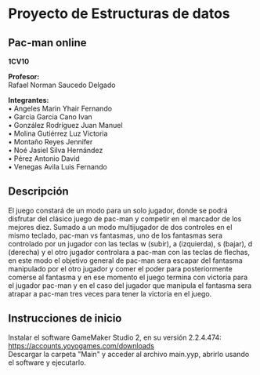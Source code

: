 # **Proyecto de Estructuras de datos**
## Pac-man online
  
**1CV10**
  
**Profesor:**  
Rafael Norman Saucedo Delgado
  
**Integrantes:**  
• Angeles Marin Yhair Fernando  
• Garcia Garcia Cano Ivan   
• González Rodríguez Juan Manuel  
• Molina Gutiérrez Luz Victoria  
• Montaño Reyes Jennifer  
• Noé Jasiel Silva Hernández  
• Pérez Antonio David  
• Venegas Avila Luis Fernando  

## **Descripción**  

El juego constará de un modo para un solo jugador, donde se podrá disfrutar del clásico juego de pac-man y 
competir en el marcador de los mejores diez. Sumado a un modo multijugador de dos controles en el mismo teclado,
pac-man vs fantasmas, uno de los fantasmas sera controlado por un jugador con las teclas w (subir), a (izquierda), 
s (bajar), d (derecha) y el otro jugador controlara a pac-man con las teclas de flechas, en este modo el objetivo 
general de pac-man sera escapar del fantasma manipulado por el otro jugador y comer el poder para posteriormente 
comerse al fantasma y en ese momento el juego termina con victoria para el jugador pac-man y en el caso del jugador
que manipula el fantasma sera atrapar a pac-man tres veces para tener la victoria en el juego.
  
  
## **Instrucciones de inicio**  
Instalar el software GameMaker Studio 2, en su versión 2.2.4.474:  
https://accounts.yoyogames.com/downloads  
Descargar la carpeta "Main" y acceder al archivo main.yyp, abrirlo usando el software y ejecutarlo.  

